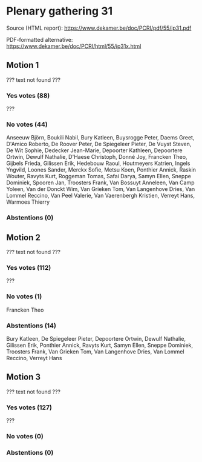 # Plenary gathering 31

Source (HTML report): https://www.dekamer.be/doc/PCRI/pdf/55/ip31.pdf

PDF-formatted alternative: https://www.dekamer.be/doc/PCRI/html/55/ip31x.html

## Motion 1

??? text not found ???

### Yes votes (88)

???

### No votes (44)

Anseeuw Björn, Boukili Nabil, Bury Katleen, Buysrogge Peter, Daems Greet, D'Amico Roberto, De Roover Peter, De Spiegeleer Pieter, De Vuyst Steven, De Wit Sophie, Dedecker Jean-Marie, Depoorter Kathleen, Depoortere Ortwin, Dewulf Nathalie, D'Haese Christoph, Donné Joy, Francken Theo, Gijbels Frieda, Gilissen Erik, Hedebouw Raoul, Houtmeyers Katrien, Ingels Yngvild, Loones Sander, Merckx Sofie, Metsu Koen, Ponthier Annick, Raskin Wouter, Ravyts Kurt, Roggeman Tomas, Safai Darya, Samyn Ellen, Sneppe Dominiek, Spooren Jan, Troosters Frank, Van Bossuyt Anneleen, Van Camp Yoleen, Van der Donckt Wim, Van Grieken Tom, Van Langenhove Dries, Van Lommel Reccino, Van Peel Valerie, Van Vaerenbergh Kristien, Verreyt Hans, Warmoes Thierry

### Abstentions (0)




## Motion 2

??? text not found ???

### Yes votes (112)

???

### No votes (1)

Francken Theo

### Abstentions (14)

Bury Katleen, De Spiegeleer Pieter, Depoortere Ortwin, Dewulf Nathalie, Gilissen Erik, Ponthier Annick, Ravyts Kurt, Samyn Ellen, Sneppe Dominiek, Troosters Frank, Van Grieken Tom, Van Langenhove Dries, Van Lommel Reccino, Verreyt Hans


## Motion 3

??? text not found ???

### Yes votes (127)

???

### No votes (0)



### Abstentions (0)




